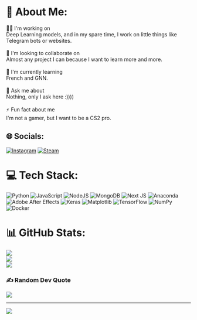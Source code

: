 # 💫 About Me:
🧑‍💻 I'm working on<br>Deep Learning models, and in my spare time, I work on little things like Telegram bots or websites.<br><br>🤝 I'm looking to collaborate on<br>Almost any project I can because I want to learn more and more.<br><br>🌱 I'm currently learning<br>French and GNN.<br><br>💬 Ask me about<br>Nothing, only I ask here :))))<br><br>⚡ Fun fact about me<br>I'm not a gamer, but I want to be a CS2 pro.


## 🌐 Socials:
[![Instagram](https://img.shields.io/badge/Instagram-%23E4405F.svg?logo=Instagram&logoColor=white)](https://instagram.com/https://www.instagram.com/khashayar_mafi/) 
[![Steam](https://img.shields.io/badge/Steam-%23000000.svg?logo=Steam&logoColor=white)](https://steamcommunity.com/id/wittg3n/)


# 💻 Tech Stack:
![Python](https://img.shields.io/badge/python-3670A0?style=for-the-badge&logo=python&logoColor=ffdd54) ![JavaScript](https://img.shields.io/badge/javascript-%23323330.svg?style=for-the-badge&logo=javascript&logoColor=%23F7DF1E) ![NodeJS](https://img.shields.io/badge/node.js-6DA55F?style=for-the-badge&logo=node.js&logoColor=white) ![MongoDB](https://img.shields.io/badge/MongoDB-%234ea94b.svg?style=for-the-badge&logo=mongodb&logoColor=white) ![Next JS](https://img.shields.io/badge/Next-black?style=for-the-badge&logo=next.js&logoColor=white) ![Anaconda](https://img.shields.io/badge/Anaconda-%2344A833.svg?style=for-the-badge&logo=anaconda&logoColor=white) ![Adobe After Effects](https://img.shields.io/badge/Adobe%20After%20Effects-9999FF.svg?style=for-the-badge&logo=Adobe%20After%20Effects&logoColor=white) ![Keras](https://img.shields.io/badge/Keras-%23D00000.svg?style=for-the-badge&logo=Keras&logoColor=white) ![Matplotlib](https://img.shields.io/badge/Matplotlib-%23ffffff.svg?style=for-the-badge&logo=Matplotlib&logoColor=black) ![TensorFlow](https://img.shields.io/badge/TensorFlow-%23FF6F00.svg?style=for-the-badge&logo=TensorFlow&logoColor=white) ![NumPy](https://img.shields.io/badge/numpy-%23013243.svg?style=for-the-badge&logo=numpy&logoColor=white) ![Docker](https://img.shields.io/badge/docker-%230db7ed.svg?style=for-the-badge&logo=docker&logoColor=white)
# 📊 GitHub Stats:
![](https://github-readme-stats.vercel.app/api?username=wittg3n&theme=dark&hide_border=false&include_all_commits=false&count_private=false)<br/>
![](https://github-readme-streak-stats.herokuapp.com/?user=wittg3n&theme=dark&hide_border=false)<br/>
![](https://github-readme-stats.vercel.app/api/top-langs/?username=wittg3n&theme=dark&hide_border=false&include_all_commits=false&count_private=false&layout=compact)

### ✍️ Random Dev Quote
![](https://quotes-github-readme.vercel.app/api?type=vetical&theme=light)

---
[![](https://visitcount.itsvg.in/api?id=wittg3n&icon=1&color=0)](https://visitcount.itsvg.in)

<!-- Proudly created with GPRM ( https://gprm.itsvg.in ) -->
